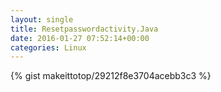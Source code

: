 ```yaml
---
layout: single                                                                                                              
title: Resetpasswordactivity.Java                                                                                                                       
date: 2016-01-27 07:52:14+00:00                                                                                                                        
categories: Linux                                                                                                                
---                                                                                                                              
```


{% gist makeittotop/29212f8e3704acebb3c3 %}                                                                                                           

